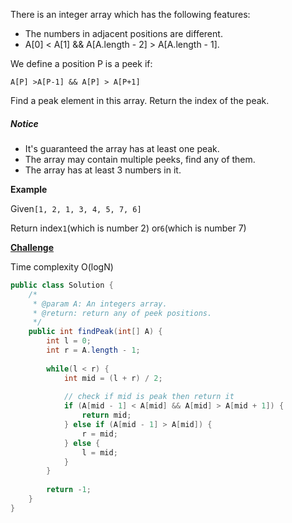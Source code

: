 There is an integer array which has the following features:

* The numbers in adjacent positions are different.
* A\[0\] &lt; A\[1\] && A\[A.length - 2\] &gt; A\[A.length - 1\].

We define a position P is a peek if:

```
A[P] >A[P-1] && A[P] > A[P+1]
```

Find a peak element in this array. Return the index of the peak.

##### Notice

* It's guaranteed the array has at least one peak.
* The array may contain multiple peeks, find any of them.
* The array has at least 3 numbers in it.

**Example**

Given`[1, 2, 1, 3, 4, 5, 7, 6]`

Return index`1`\(which is number 2\) or`6`\(which is number 7\)

[**Challenge**](http://www.lintcode.com/en/problem/find-peak-element/#challenge)

Time complexity O\(logN\)

```java
public class Solution {
    /*
     * @param A: An integers array.
     * @return: return any of peek positions.
     */
    public int findPeak(int[] A) {
        int l = 0;
        int r = A.length - 1;
        
        while(l < r) {
            int mid = (l + r) / 2; 
            
            // check if mid is peak then return it
            if (A[mid - 1] < A[mid] && A[mid] > A[mid + 1]) {
                return mid;
            } else if (A[mid - 1] > A[mid]) {
                r = mid;
            } else {
                l = mid;
            }
        }
        
        return -1;
    }
}
```




